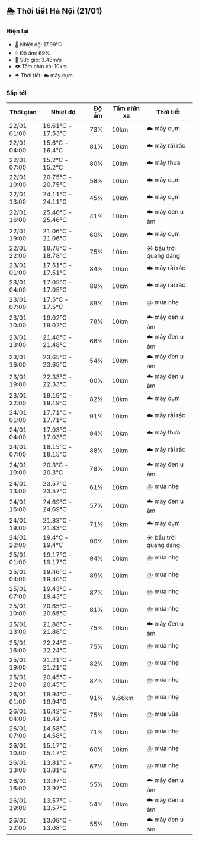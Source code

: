 ## 🌦️ Thời tiết Hà Nội (21/01)

### Hiện tại

- 🌡️ Nhiệt độ: 17.99℃
- 💦 Độ ẩm: 69%
- 💨 Sức gió: 3.48m/s
- 👁️ Tầm nhìn xa: 10km
- ☂️ Thời tiết: ☁️ mây cụm

### Sắp tới

| Thời gian | Nhiệt độ | Độ ẩm | Tầm nhìn xa | Thời tiết |
| --- | --- | --- | --- | --- |
| 22/01 01:00 | 16.61℃ - 17.53℃ | 73% | 10km | ☁️ mây cụm |
| 22/01 04:00 | 15.6℃ - 16.4℃ | 81% | 10km | ☁️ mây rải rác |
| 22/01 07:00 | 15.2℃ - 15.2℃ | 80% | 10km | ☁️ mây thưa |
| 22/01 10:00 | 20.75℃ - 20.75℃ | 58% | 10km | ☁️ mây cụm |
| 22/01 13:00 | 24.11℃ - 24.11℃ | 45% | 10km | ☁️ mây cụm |
| 22/01 16:00 | 25.46℃ - 25.46℃ | 41% | 10km | ☁️ mây đen u ám |
| 22/01 19:00 | 21.06℃ - 21.06℃ | 60% | 10km | ☁️ mây cụm |
| 22/01 22:00 | 18.78℃ - 18.78℃ | 75% | 10km | ☀️ bầu trời quang đãng |
| 23/01 01:00 | 17.51℃ - 17.51℃ | 84% | 10km | ☁️ mây rải rác |
| 23/01 04:00 | 17.05℃ - 17.05℃ | 89% | 10km | ☁️ mây rải rác |
| 23/01 07:00 | 17.5℃ - 17.5℃ | 89% | 10km | ⛈️ mưa nhẹ |
| 23/01 10:00 | 19.02℃ - 19.02℃ | 78% | 10km | ☁️ mây đen u ám |
| 23/01 13:00 | 21.48℃ - 21.48℃ | 66% | 10km | ☁️ mây đen u ám |
| 23/01 16:00 | 23.65℃ - 23.65℃ | 54% | 10km | ☁️ mây đen u ám |
| 23/01 19:00 | 22.33℃ - 22.33℃ | 60% | 10km | ☁️ mây đen u ám |
| 23/01 22:00 | 19.19℃ - 19.19℃ | 82% | 10km | ☁️ mây cụm |
| 24/01 01:00 | 17.71℃ - 17.71℃ | 91% | 10km | ☁️ mây rải rác |
| 24/01 04:00 | 17.03℃ - 17.03℃ | 94% | 10km | ☁️ mây thưa |
| 24/01 07:00 | 18.15℃ - 18.15℃ | 88% | 10km | ☁️ mây rải rác |
| 24/01 10:00 | 20.3℃ - 20.3℃ | 78% | 10km | ☁️ mây đen u ám |
| 24/01 13:00 | 23.57℃ - 23.57℃ | 61% | 10km | ⛈️ mưa nhẹ |
| 24/01 16:00 | 24.69℃ - 24.69℃ | 57% | 10km | ☁️ mây đen u ám |
| 24/01 19:00 | 21.83℃ - 21.83℃ | 71% | 10km | ☁️ mây cụm |
| 24/01 22:00 | 19.4℃ - 19.4℃ | 90% | 10km | ☀️ bầu trời quang đãng |
| 25/01 01:00 | 19.17℃ - 19.17℃ | 94% | 10km | ⛈️ mưa nhẹ |
| 25/01 04:00 | 19.46℃ - 19.46℃ | 89% | 10km | ⛈️ mưa nhẹ |
| 25/01 07:00 | 19.43℃ - 19.43℃ | 87% | 10km | ⛈️ mưa nhẹ |
| 25/01 10:00 | 20.65℃ - 20.65℃ | 81% | 10km | ⛈️ mưa nhẹ |
| 25/01 13:00 | 21.88℃ - 21.88℃ | 75% | 10km | ☁️ mây đen u ám |
| 25/01 16:00 | 22.24℃ - 22.24℃ | 75% | 10km | ⛈️ mưa nhẹ |
| 25/01 19:00 | 21.21℃ - 21.21℃ | 82% | 10km | ⛈️ mưa nhẹ |
| 25/01 22:00 | 20.45℃ - 20.45℃ | 87% | 10km | ⛈️ mưa nhẹ |
| 26/01 01:00 | 19.94℃ - 19.94℃ | 91% | 9.66km | ⛈️ mưa nhẹ |
| 26/01 04:00 | 16.42℃ - 16.42℃ | 75% | 10km | ⛈️ mưa vừa |
| 26/01 07:00 | 14.58℃ - 14.58℃ | 71% | 10km | ⛈️ mưa nhẹ |
| 26/01 10:00 | 15.17℃ - 15.17℃ | 60% | 10km | ⛈️ mưa nhẹ |
| 26/01 13:00 | 13.81℃ - 13.81℃ | 67% | 10km | ⛈️ mưa nhẹ |
| 26/01 16:00 | 13.97℃ - 13.97℃ | 55% | 10km | ☁️ mây đen u ám |
| 26/01 19:00 | 13.57℃ - 13.57℃ | 54% | 10km | ☁️ mây đen u ám |
| 26/01 22:00 | 13.08℃ - 13.08℃ | 55% | 10km | ☁️ mây đen u ám |

